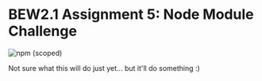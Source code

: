 # BEW2.1 Assignment 5: Node Module Challenge

![npm (scoped)](https://img.shields.io/npm/v/@shah-a/node-module-challenge?style=for-the-badge)

Not sure what this will do just yet... but it'll do something :)
